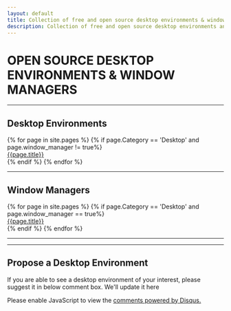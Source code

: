```yaml
--- 
layout: default
title: Collection of free and open source desktop environments & window managers
description: Collection of free and open source desktop environments and window managers
---
```

<div class="desktop">
    <h1>OPEN SOURCE DESKTOP ENVIRONMENTS & WINDOW MANAGERS</h1>
    <hr>
    <h2>Desktop Environments</h2>
    <div class="row">
        {% for page in site.pages %}
            {% if page.Category == 'Desktop' and page.window_manager != true%}
                <div class="col-md-3 col-sm-6">
                    <a href="{{page.url}}">{{page.title}}</a>
                </div>
            {% endif %}
        {% endfor %}
    </div>
    <hr>
    <h2>Window Managers</h2>
    <div class="row">
        {% for page in site.pages %}
            {% if page.Category == 'Desktop' and page.window_manager == true%}
                <div class="col-md-3 col-sm-6">
                    <a href="{{page.url}}">{{page.title}}</a>
                </div>
            {% endif %}
        {% endfor %}
    </div>
    <hr>
	<script async src="//pagead2.googlesyndication.com/pagead/js/adsbygoogle.js"></script>
	<!-- Feed sidebar -->
	<div class="ad">
		<ins class="adsbygoogle" style="display:block" data-ad-client="ca-pub-6380671811722843" data-ad-slot="8487642304" data-ad-format="auto"></ins>
	</div>
	<script>
		(adsbygoogle = window.adsbygoogle || []).push({});
	</script>
	<hr>
    <h2>Propose a Desktop Environment</h2>
    <p>If you are able to see a desktop environment of your interest, please suggest it in below comment box. We'll update it here</p>
    <div id="disqus_thread"></div>
        <script>
            (function() {
                var d = document, s = d.createElement('script');
                s.src = 'https://theopensourcefeed.disqus.com/embed.js';
                s.setAttribute('data-timestamp', +new Date());
                (d.head || d.body).appendChild(s);
            })();
        </script>
    <noscript>Please enable JavaScript to view the <a href="https://disqus.com/?ref_noscript">comments powered by Disqus.</a></noscript>
</div>
